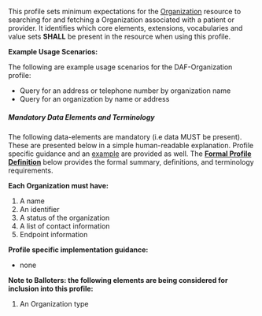 This profile sets minimum expectations for the [Organization] resource to searching for and fetching a Organization associated with a patient or provider. It identifies which core elements, extensions, vocabularies and value sets **SHALL** be present in the resource when using this profile.

**Example Usage Scenarios:**

The following are example usage scenarios for the DAF-Organization profile:

-   Query for an address or telephone number by organization name
-   Query for an organization by name or address


##### Mandatory Data Elements and Terminology


The following data-elements are mandatory (i.e data MUST be present). These are presented below in a simple human-readable explanation.  Profile specific guidance and an [example](#example) are provided as well.  The [**Formal Profile Definition**](#profile) below provides the  formal summary, definitions, and  terminology requirements.  

**Each Organization must have:**

1.  A name
1.  An identifier
1.  A status of the organization
1.  A list of contact information
1.  Endpoint information
 

**Profile specific implementation guidance:**

* none

 **Note to Balloters:  the following elements are being considered for inclusion into this profile:**

1.  An Organization type



[Organization]: http://hl7-fhir.github.io/organization.html